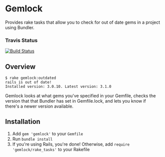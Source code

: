 Gemlock
=======

Provides rake tasks that allow you to check for out of date gems in a project
using Bundler.

### Travis Status

[![Build Status](https://secure.travis-ci.org/skalnik/gemlock.png)](http://travis-ci.org/skalnik/gemlock)

Overview
--------

    $ rake gemlock:outdated
    rails is out of date!
    Installed version: 3.0.10. Latest version: 3.1.0

Gemlock looks at what gems you've specified in your Gemfile, checks the version
that that Bundler has set in Gemfile.lock, and lets you know if there's a newer
version available.

Installation
------------

1. Add `gem 'gemlock'` to your `Gemfile`
2. Run `bundle install`
3. If you're using Rails, you're done! Otherwise, add `require 'gemlock/rake_tasks'` to your Rakefile
